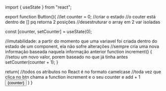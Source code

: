 import { useState } from "react";

export function Button(){
   //let counter = 0;
   //criar o estado
   //o couter está dentro de [] pq retorna 2 posições 
   //desestruturar o array em 2 var isoladas

   const [counter, setCounter] = useState(0);

   //imutabilidade: a partir do momento que uma variavel foi criada dentro do estado de um component, ela não sofre alterações
   //sempre cria uma nova informação baseada naquela informação anterior
   function increment() {
      //setou um novo valor, porem baseado no que já tinha antes
      setCounter(counter + 1);
   }

   return(
      //todos os atributos no React é no formato camelcase
      //toda vez que clica no btn chama a function increment e o seu counter e add + 1
      <button onClick={increment}>
         {counter}
      </button>
   )
}
